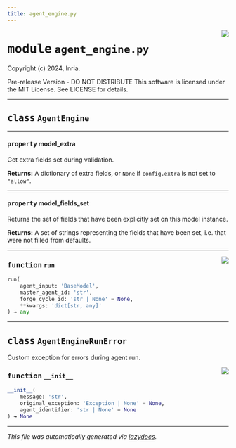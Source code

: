 ```yaml
---
title: agent_engine.py
---
```

<!-- markdownlint-disable -->

<a href="../../../../../../ebiose/core/agent_engine.py#L0"><img align="right" style="float:right;" src="https://img.shields.io/badge/-source-cccccc?style=flat-square"></a>

# <kbd>module</kbd> `agent_engine.py`
Copyright (c) 2024, Inria. 

Pre-release Version - DO NOT DISTRIBUTE This software is licensed under the MIT License. See LICENSE for details. 



---

## <kbd>class</kbd> `AgentEngine`





---

#### <kbd>property</kbd> model_extra

Get extra fields set during validation. 



**Returns:**
  A dictionary of extra fields, or `None` if `config.extra` is not set to `"allow"`. 

---

#### <kbd>property</kbd> model_fields_set

Returns the set of fields that have been explicitly set on this model instance. 



**Returns:**
  A set of strings representing the fields that have been set,  i.e. that were not filled from defaults. 



---

<a href="../../../../../../ebiose/core/agent_engine.py#L51"><img align="right" style="float:right;" src="https://img.shields.io/badge/-source-cccccc?style=flat-square"></a>

### <kbd>function</kbd> `run`

```python
run(
    agent_input: 'BaseModel',
    master_agent_id: 'str',
    forge_cycle_id: 'str | None' = None,
    **kwargs: 'dict[str, any]'
) → any
```






---

## <kbd>class</kbd> `AgentEngineRunError`
Custom exception for errors during agent run. 

<a href="../../../../../../ebiose/core/agent_engine.py#L22"><img align="right" style="float:right;" src="https://img.shields.io/badge/-source-cccccc?style=flat-square"></a>

### <kbd>function</kbd> `__init__`

```python
__init__(
    message: 'str',
    original_exception: 'Exception | None' = None,
    agent_identifier: 'str | None' = None
) → None
```











---

_This file was automatically generated via [lazydocs](https://github.com/ml-tooling/lazydocs)._
